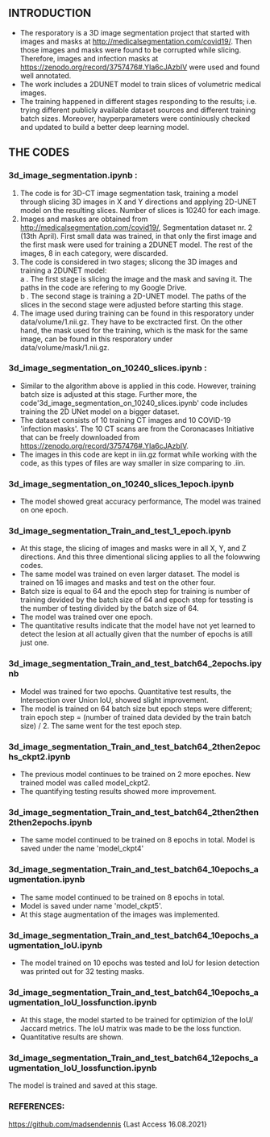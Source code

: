 ## INTRODUCTION
* The resporatory is a 3D image segmentation project that started with images and masks at http://medicalsegmentation.com/covid19/. Then those images and masks were found to be corrupted while slicing. Therefore, images and infection masks at https://zenodo.org/record/3757476#.YIa6cJAzbIV were used and found well annotated.
* The work includes a 2DUNET model to train slices of volumetric medical images. 
* The training happened in different stages responding to the results; i.e. trying different publicly available dataset sources and different training batch sizes. Moreover, hayperparameters were continiously checked and updated to build a better deep learning model.
## THE CODES
### 3d_image_segmentation.ipynb :
1. The code is for 3D-CT image segmentation task, training a model through slicing 3D images in X and Y directions and applying 2D-UNET model on the resulting slices. Number of slices is 10240 for each image.
2. Images and maskes are obtained from http://medicalsegmentation.com/covid19/, Segmentation dataset nr. 2 (13th April). First small data was trained, in that only the first image and the first mask were used for training a 2DUNET model. The rest of the images, 8 in each category, were discarded.
3. The code is considered in two stages; slicong the 3D images and training a 2DUNET model:                                                                                       
   a . The first stage is slicing the image and the mask and saving it. The paths in the code are refering to my Google Drive.                                     
   b . The second stage is training a 2D-UNET model. The paths of the slices in the second stage were adjusted before starting this stage.
4. The image used during training can be found in this resporatory under data/volume/1.nii.gz. They have to be exctracted first. On the other hand, the mask used for the training, which is the mask for the same image, can be found in this resporatory under data/volume/mask/1.nii.gz. 

### 3d_image_segmentation_on_10240_slices.ipynb :
* Similar to the algorithm above is applied in this code. However, training batch size is adjusted at this stage. Further more, the code'3d_image_segmentation_on_10240_slices.ipynb' code includes training the 2D UNet model on a bigger dataset. 
* The dataset consists of 10 training CT images and 10 COVID-19 'infection masks'. The 10 CT scans are from the Coronacases Initiative that can be freely downloaded from https://zenodo.org/record/3757476#.YIa6cJAzbIV.
* The images in this code are kept in iin.gz format while working with the code, as this types of files are way smaller in size comparing to .iin.

### 3d_image_segmentation_on_10240_slices_1epoch.ipynb
* The model showed great accuracy performance, The model was trained on one epoch.

### 3d_image_segmentation_Train_and_test_1_epoch.ipynb
* At this stage, the slicing of images and masks were in all X, Y, and Z directions. And this three dimentional slicing applies to all the folowwing codes.
* The same model was trained on even larger dataset. The model is trained on 16 images and masks and test on the other four. 
* Batch size is equal to 64 and the epoch step for training is number of training devided by the batch size of 64 and epoch step for tessting is the number of testing divided by the batch size of 64. 
* The model was trained over one epoch.
* The quantitative results indicate that the model have not yet learned to detect the lesion at all actually given that the number of epochs is atill just one.

### 3d_image_segmentation_Train_and_test_batch64_2epochs.ipynb
* Model was trained for two epochs. Quantitative test results, the Intersection over Union IoU, showed slight improvement.
* The model is trained on 64 batch size but epoch steps were different; train epoch step = (number of trained data devided by the train batch size) / 2. The same went for the test epoch step. 

### 3d_image_segmentation_Train_and_test_batch64_2then2epochs_ckpt2.ipynb
* The previous model continues to be trained on 2 more epoches. New trained model was called model_ckpt2. 
* The quantifying testing results showed more improvement.

### 3d_image_segmentation_Train_and_test_batch64_2then2then2then2epochs.ipynb
* The same model continued to be trained on 8 epochs in total. Model is saved under the name 'model_ckpt4'

### 3d_image_segmentation_Train_and_test_batch64_10epochs_augmentation.ipynb
* The same model continued to be trained on 8 epochs in total. 
* Model is saved under name 'model_ckpt5'. 
* At this stage augmentation of the images was implemented.

### 3d_image_segmentation_Train_and_test_batch64_10epochs_augmentation_IoU.ipynb
* The model trained on 10 epochs was tested and IoU for lesion detection was printed out for 32 testing masks.

### 3d_image_segmentation_Train_and_test_batch64_10epochs_augmentation_IoU_lossfunction.ipynb
* At this stage, the model started to be trained for optimizion of the IoU/ Jaccard metrics. The IoU matrix was made to be the loss function. 
* Quantitative results are shown. 

### 3d_image_segmentation_Train_and_test_batch64_12epochs_augmentation_IoU_lossfunction.ipynb
The model is trained and saved at this stage.

### REFERENCES:
https://github.com/madsendennis {Last Access 16.08.2021}

